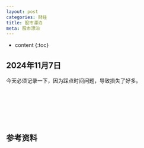 ```yaml
---
layout: post
categories: 财经
title: 股市漂泊
meta: 股市漂泊
---
```

* content
{:toc}

## 2024年11月7日

今天必须记录一下，因为踩点时间问题，导致损失了好多。









<br/><br/><br/><br/><br/>
## 参考资料


